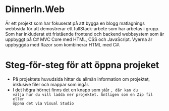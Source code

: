 # DinnerIn.Web
Är ett projekt som har fokuserat på att bygga en blogg matlagnings webbsida för att demostrerar ett fullStack-arbete som 
har arbetas i grupp. Som har inkluderat ett fristående frontend och backend webbsystem som är uppbyggt på C# MVC Core med 
HTML, CSS och JavaScript. Vyerna är uppbyggda med Razor som kombinerar HTML med C#.
# Steg-för-steg för att öppna projeket 
- På projektets huvudsida hittar du allmän information om projektet, inklusive filer och mappar som ingår.
- I det högra hörnet finns det en knapp som står <code>, där kan du välja hur du vill ladda ner projektet. Äntligen som en Zip fil eller öppna det via Visual Studio 
